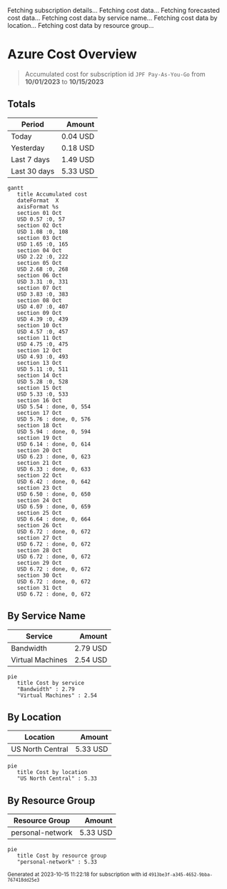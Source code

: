 Fetching subscription details...
Fetching cost data...
Fetching forecasted cost data...
Fetching cost data by service name...
Fetching cost data by location...
Fetching cost data by resource group...
# Azure Cost Overview

> Accumulated cost for subscription id `JPF Pay-As-You-Go` from **10/01/2023** to **10/15/2023**

## Totals

|Period|Amount|
|---|---:|
|Today|0.04 USD|
|Yesterday|0.18 USD|
|Last 7 days|1.49 USD|
|Last 30 days|5.33 USD|

```mermaid
gantt
   title Accumulated cost
   dateFormat  X
   axisFormat %s
   section 01 Oct
   USD 0.57 :0, 57
   section 02 Oct
   USD 1.08 :0, 108
   section 03 Oct
   USD 1.65 :0, 165
   section 04 Oct
   USD 2.22 :0, 222
   section 05 Oct
   USD 2.68 :0, 268
   section 06 Oct
   USD 3.31 :0, 331
   section 07 Oct
   USD 3.83 :0, 383
   section 08 Oct
   USD 4.07 :0, 407
   section 09 Oct
   USD 4.39 :0, 439
   section 10 Oct
   USD 4.57 :0, 457
   section 11 Oct
   USD 4.75 :0, 475
   section 12 Oct
   USD 4.93 :0, 493
   section 13 Oct
   USD 5.11 :0, 511
   section 14 Oct
   USD 5.28 :0, 528
   section 15 Oct
   USD 5.33 :0, 533
   section 16 Oct
   USD 5.54 : done, 0, 554
   section 17 Oct
   USD 5.76 : done, 0, 576
   section 18 Oct
   USD 5.94 : done, 0, 594
   section 19 Oct
   USD 6.14 : done, 0, 614
   section 20 Oct
   USD 6.23 : done, 0, 623
   section 21 Oct
   USD 6.33 : done, 0, 633
   section 22 Oct
   USD 6.42 : done, 0, 642
   section 23 Oct
   USD 6.50 : done, 0, 650
   section 24 Oct
   USD 6.59 : done, 0, 659
   section 25 Oct
   USD 6.64 : done, 0, 664
   section 26 Oct
   USD 6.72 : done, 0, 672
   section 27 Oct
   USD 6.72 : done, 0, 672
   section 28 Oct
   USD 6.72 : done, 0, 672
   section 29 Oct
   USD 6.72 : done, 0, 672
   section 30 Oct
   USD 6.72 : done, 0, 672
   section 31 Oct
   USD 6.72 : done, 0, 672
```

## By Service Name

|Service|Amount|
|---|---:|
|Bandwidth|2.79 USD|
|Virtual Machines|2.54 USD|

```mermaid
pie
   title Cost by service
   "Bandwidth" : 2.79
   "Virtual Machines" : 2.54
```

## By Location

|Location|Amount|
|---|---:|
|US North Central|5.33 USD|

```mermaid
pie
   title Cost by location
   "US North Central" : 5.33
```

## By Resource Group

|Resource Group|Amount|
|---|---:|
|personal-network|5.33 USD|

```mermaid
pie
   title Cost by resource group
   "personal-network" : 5.33
```

<sup>Generated at 2023-10-15 11:22:18 for subscription with id `4913be3f-a345-4652-9bba-767418dd25e3`</sup>
